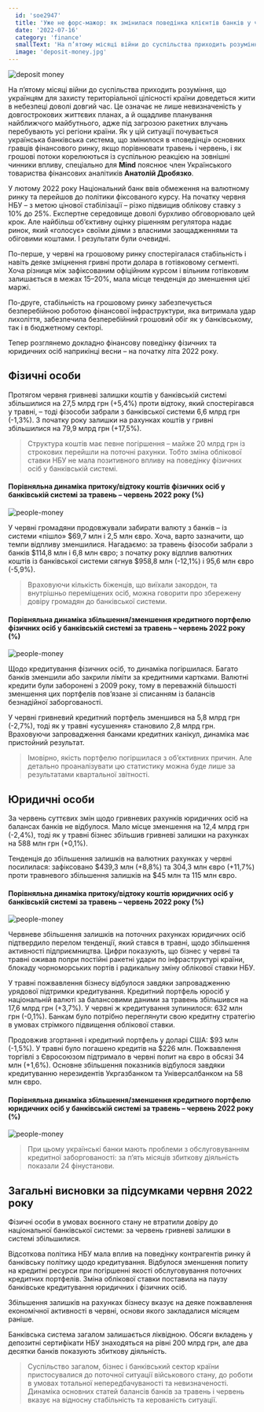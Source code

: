 ```yaml
---
  id: 'soe2947'
  title: 'Уже не форс-мажор: як змінилася поведінка клієнтів банків у червні 2022 року?'
  date: '2022-07-16'
  category: 'finance'
  smallText: 'На п’ятому місяці війни до суспільства приходить розуміння, що українцям для захисту територіальної цілісності країни доведеться жити в небезпеці доволі довгий час. Це означає не лише невизначеність у довгострокових життєвих планах, а й ощадливе планування найближчого майбутнього ...'
  image: 'deposit-money.jpg'
---
```

![deposit money](deposit-money.jpg)

На п’ятому місяці війни до суспільства приходить розуміння, що українцям для захисту територіальної цілісності країни доведеться жити в небезпеці доволі довгий час. Це означає не лише невизначеність у довгострокових життєвих планах, а й ощадливе планування найближчого майбутнього, адже під загрозою ракетних влучань перебувають усі регіони країни. Як у цій ситуації почувається українська банківська система, що змінилося в «поведінці» основних гравців фінансового ринку, якщо порівнювати травень і червень, і як грошові потоки корелюються із суспільною реакцією на зовнішні чинники впливу, спеціально для __Mind__ пояснює член Українського товариства фінансових аналітиків **Анатолій Дробязко**.

У лютому 2022 року Національний банк ввів обмеження на валютному ринку та перейшов до політики фіксованого курсу. На початку червня НБУ – з метою цінової стабілізації – різко підвищив облікову ставку з 10% до 25%. Експертне середовище доволі бурхливо обговорювало цей крок. Але найбільш об’єктивну оцінку рішенням регулятора надає ринок, який  «голосує» своїми діями з власними заощадженнями та обіговими коштами. І результати були очевидні.

По-перше, у червні на грошовому ринку спостерігалася стабільність і навіть деяке зміцнення гривні проти долара в готівковому сегменті. Хоча різниця між зафіксованим офіційним курсом і вільним готівковим залишається в межах 15–20%, мала місце тенденція до зменшення цієї маржі.

По-друге, стабільність на грошовому ринку забезпечується безперебійною роботою фінансової інфраструктури, яка витримала удар лихоліття, забезпечила безперебійний грошовий обіг як у банківському, так і в бюджетному секторі.

Тепер розглянемо докладно фінансову поведінку фізичних та юридичних осіб наприкінці весни – на початку літа 2022 року.

## Фізичні особи

Протягом червня гривневі залишки коштів у банківській системі збільшилися на 27,5 млрд грн (+5,4%) проти відтоку, який спостерігався у травні, – тоді фізособи забрали з банківської системи 6,6 млрд грн (-1,3%). З початку року залишки на рахунках коштів у гривні збільшилися на 79,9 млрд грн (+17,5%).

>Структура коштів має певне погіршення – майже 20 млрд грн із строкових перейшли на поточні рахунки. Тобто зміна облікової ставки НБУ не мала позитивного впливу на поведінку фізичних осіб у банківській системі.

#### Порівняльна динаміка притоку/відтоку коштів фізичних осіб у банківській системі за травень – червень 2022 року (%)
![people-money](people-money.jpg)

У червні громадяни продовжували забирати валюту з банків – із системи «пішло» $69,7 млн і 2,5 млн євро. Хоча, варто зазначити, що темпи відпливу зменшилися. Нагадаємо: за травень фізособи забрали з банків $114,8 млн і 6,8 млн євро; з початку року відплив валютних коштів із банківської системи сягнув $958,8 млн (-12,1%) і 95,6 млн євро (-5,9%).

>Враховуючи кількість біженців, що виїхали закордон, та внутрішньо переміщених осіб, можна говорити про збережену довіру громадян до банківської системи.

#### Порівняльна динаміка збільшення/зменшення кредитного портфелю фізичних осіб у банківській системі за травень – червень 2022 року (%)
![people-money](people-money-2.jpg)

Щодо кредитування фізичних осіб, то динаміка погіршилася. Багато банків зменшили або закрили ліміти за кредитними картками. Валютні кредити були заборонені з 2009 року, тому в переважній більшості зменшення цих портфелів пов’язане зі списанням із балансів безнадійної заборгованості.

У червні гривневий кредитний портфель зменшився на 5,8 млрд грн (-2,7%), тоді як у травні «усушення» становило 2,8 млрд грн. Враховуючи запровадження банками кредитних канікул, динаміка має пристойний результат.

>Імовірно, якість портфелю погіршилася з об’єктивних причин. Але детально проаналізувати цю статистику можна буде лише за результатами квартальної звітності.

## Юридичні особи

За червень суттєвих змін щодо гривневих рахунків юридичних осіб на балансах банків не відбулося. Мало місце зменшення на 12,4 млрд грн (-2,4%), тоді як у травні бізнес збільшив гривневі залишки на рахунках на 588 млн грн (+0,1%).

Тенденція до збільшення залишків на валютних рахунках у червні посилилася: зафіксовано $439,3 млн (+8,8%) та 304,3 млн євро (+11,7%) проти травневого збільшення залишків на $45 млн та 115 млн євро.

#### Порівняльна динаміка притоку/відтоку коштів юридичних осіб у банківській системі за травень – червень 2022 року (%) 
![people-money](people-money-3.jpg)

Червневе збільшення залишків на поточних рахунках юридичних осіб підтвердило перелом тенденції, який стався в травні, щодо збільшення активності підприємництва. Цифри показують, що бізнес у червні та травні оживав попри постійні ракетні удари по інфраструктурі країни, блокаду чорноморських портів і радикальну зміну облікової ставки НБУ.

У травні пожвавлення бізнесу відбулося завдяки запровадженню урядової підтримки кредитування. Кредитний портфель юросіб у національній валюті за балансовими даними за травень збільшився на 17,6 млрд грн (+3,7%). У червні ж кредитування зупинилося: 632 млн грн (-0,1%). Банкам було потрібно переглянути свою кредитну стратегію в умовах стрімкого підвищення облікової ставки.

Продовжив згортання і кредитний портфель у доларі США: $93 млн (-1,5%). У травні було погашено кредитів на $226 млн. Пожвавлення торгівлі з Євросоюзом підтримало в червні попит на євро в обсязі 34 млн (+1,6%). Основне збільшення показників відбулося завдяки кредитуванню нерезидентів Укргазбанком та Універсалбанком на 58 млн євро.

#### Порівняльна динаміка збільшення/зменшення кредитного портфелю юридичних осіб у банківській системі за травень – червень 2022 року (%)
![people-money](people-money-4.jpg)

>При цьому українські банки мають проблеми з обслуговуванням кредитної заборгованості: за п’ять місяців збиткову діяльність показали 24 фінустанови.

## Загальні висновки за підсумками червня 2022 року

Фізичні особи в умовах воєнного стану не втратили довіру до національної банківської системи: за червень гривневі залишки в системі збільшилися.

Відсоткова політика НБУ мала вплив на поведінку контрагентів ринку й банківську політику щодо кредитування. Відбулося зменшення попиту на кредитні ресурси при погіршенні якості обслуговування поточних кредитних портфелів. Зміна облікової ставки поставила на паузу банківське кредитування юридичних і фізичних осіб.

Збільшення залишків на рахунках бізнесу вказує на деяке пожвавлення економічної активності в червні, основи якого закладалися місяцем раніше.

Банківська система загалом залишається ліквідною. Обсяги вкладень у депозитні сертифікати НБУ знаходяться на рівні 200 млрд грн, але два десятки банків показують збиткову діяльність.

>Суспільство загалом, бізнес і банківський сектор країни пристосувалися до поточної ситуації військового стану, до роботи в умовах тотальної непередбачуваності та невизначеності. Динаміка основних статей балансів банків за травень і червень вказує на відносну стабільність та керованість ситуації.